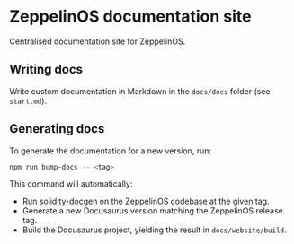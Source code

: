 # ZeppelinOS documentation site

Centralised documentation site for ZeppelinOS.

## Writing docs

Write custom documentation in Markdown in the `docs/docs` folder (see `start.md`).

## Generating docs

To generate the documentation for a new version, run:

```sh
npm run bump-docs -- <tag>
```

This command will automatically:

* Run [solidity-docgen](https://github.com/spalladino/solidity-docgen) on the ZeppelinOS codebase at the given tag.
* Generate a new Docusaurus version matching the ZeppelinOS release tag.
* Build the Docusaurus project, yielding the result in `docs/website/build`.
